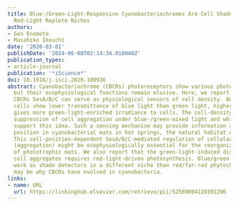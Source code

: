 ```yaml
---
title: Blue-/Green-Light-Responsive Cyanobacteriochromes Are Cell Shade Sensors in
  Red-Light Replete Niches
authors:
- Gen Enomoto
- Masahiko Ikeuchi
date: '2020-03-01'
publishDate: '2024-06-08T02:14:34.018040Z'
publication_types:
- article-journal
publication: '*iScience*'
doi: 10.1016/j.isci.2020.100936
abstract: Cyanobacteriochrome (CBCRs) photoreceptors show various photochemical properties,
  but their ecophysiological functions remain elusive. Here, we report that the blue/green
  CBCRs SesA/B/C can serve as physiological sensors of cell density. Because cyanobacterial
  cells show lower transmittance of blue light than green light, higher cell density
  gives more green-light-enriched irradiance to cells. The cell-density-dependent
  suppression of cell aggregation under blue-/green-mixed light and white light conditions
  support this idea. Such a sensing mechanism may provide information about the cell
  position in cyanobacterial mats in hot springs, the natural habitat of Thermosynechococcus.
  This cell-position-dependent SesA/B/C-mediated regulation of cellular sessility
  (aggregation) might be ecophysiologically essential for the reorganization and growth
  of phototrophic mats. We also report that the green-light-induced dispersion of
  cell aggregates requires red-light-driven photosynthesis. Blue/green CBCRs might
  work as shade detectors in a different niche than red/far-red phytochromes, which
  may be why CBCRs have evolved in cyanobacteria.
links:
- name: URL
  url: https://linkinghub.elsevier.com/retrieve/pii/S2589004220301206
---
```

